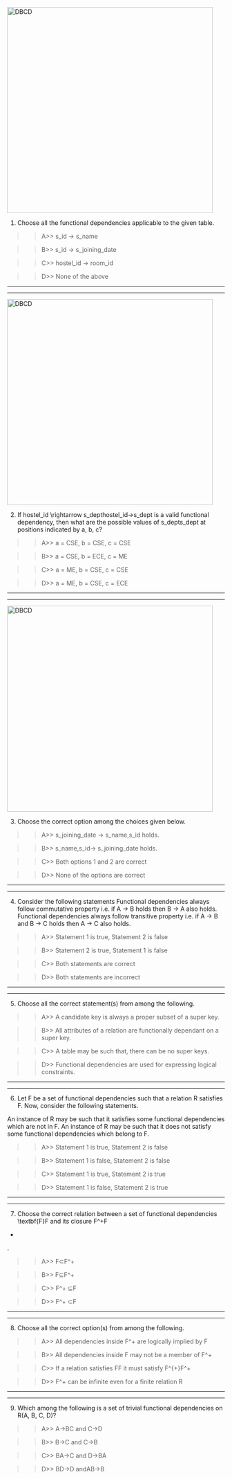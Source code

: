 <img width="476" alt="DBCD" src="https://user-images.githubusercontent.com/89120960/198874747-8c4358c7-885b-49cc-8650-44c205839461.png">

1) Choose all the functional dependencies applicable to the given table.

>>A>> s_id → s_name

>>B>> s_id → s_joining_date

>>C>> hostel_id → room_id

>>D>> None of the above


_______________________________________________________________________________________________________________________________________________________________
***************************************************************************************************************************************************************

<img width="476" alt="DBCD" src="https://user-images.githubusercontent.com/89120960/198874747-8c4358c7-885b-49cc-8650-44c205839461.png">

2) If hostel\_id \rightarrow s\_depthostel_id→s_dept is a valid functional dependency, then what are the possible values of s\_depts_dept at positions indicated by a, b, c?

>>A>> a = CSE, b = CSE, c = CSE

>>B>> a = CSE, b = ECE, c = ME

>>C>> a = ME, b = CSE, c = CSE

>>D>> a = ME, b = CSE, c = ECE

________________________________________________________________________________________________________________________________________________________________
****************************************************************************************************************************************************************

<img width="476" alt="DBCD" src="https://user-images.githubusercontent.com/89120960/198874747-8c4358c7-885b-49cc-8650-44c205839461.png">

3) Choose the correct option among the choices given below.

>>A>>  s_joining_date → s_name,s_id holds.

>>B>> s_name,s_id→  s_joining_date holds.

>>C>> Both options 1 and 2 are correct

>>D>> None of the options are correct
________________________________________________________________________________________________________________________________________________________________
****************************************************************************************************************************************************************

4) Consider the following statements 
Functional dependencies always follow commutative property i.e. if A → B holds then B → A also holds. 
Functional dependencies always follow transitive property i.e. if A → B and B → C holds then A → C also holds.

>>A>> Statement 1 is true, Statement 2 is false

>>B>> Statement 2 is true, Statement 1 is false

>>C>> Both statements are correct

>>D>> Both statements are incorrect

________________________________________________________________________________________________________________________________________________________________
****************************************************************************************************************************************************************

5) Choose all the correct statement(s) from among the following.

>>A>> A candidate key is always a proper subset of a super key.

>>B>> All attributes of a relation are functionally dependant on a super key.

>>C>> A table may be such that, there can be no super keys.

>>D>> Functional dependencies are used for expressing logical constraints.



________________________________________________________________________________________________________________________________________________________________
****************************************************************************************************************************************************************


6) Let F be a set of functional dependencies such that a relation R satisfies F. Now, consider the following statements.

 An instance of R may be such that it satisfies some functional dependencies which are not in F. 
An instance of R may be such that it does not satisfy some functional dependencies which belong to F.

>>A>> Statement 1 is true, Statement 2 is false

>>B>> Statement 1 is false, Statement 2 is false

>>C>> Statement 1 is true, Statement 2 is true

>>D>> Statement 1 is false, Statement 2 is true

________________________________________________________________________________________________________________________________________________________________
****************************************************************************************************************************************************************

7) Choose the correct relation between a set of functional dependencies \textbf{F}F and its closure F^+F 
+
 .

>>A>> F⊂F^+
 

>>B>> F⊆F^+
 

>>C>> F^+ ⊆F

>>D>> F^+ ⊂F

________________________________________________________________________________________________________________________________________________________________
****************************************************************************************************************************************************************


8) Choose all the correct option(s) from among the following.

>>A>> All dependencies inside F^+ are logically implied by F

>>B>> All dependencies inside F may not be a member of F^+
 
>>C>> If a relation satisfies FF it must satisfy F^{+}F^+
 
>>D>> F^+ can be infinite even for a finite relation R


________________________________________________________________________________________________________________________________________________________________
****************************************************************************************************************************************************************

9) Which among the following is a set of trivial functional dependencies on R(A, B, C, D)?

>>A>> A→BC and C→D

>>B>> B→C and C→B

>>C>> BA→C and D→BA

>>D>> BD→D andAB→B
